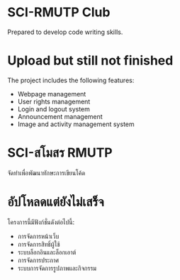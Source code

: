 # SCI-RMUTP Club
Prepared to develop code writing skills.

# Upload but still not finished

The project includes the following features:
- Webpage management
- User rights management
- Login and logout system
- Announcement management
- Image and activity management system

# SCI-สโมสร RMUTP
จัดทำเพื่อพัฒนาทักษะการเขียนโค้ด

# อัปโหลดแต่ยังไม่เสร็จ

โครงการนี้มีฟังก์ชั่นดังต่อไปนี้:
- การจัดการหน้าเว็บ
- การจัดการสิทธิ์ผู้ใช้
- ระบบล็อกอินและล็อกเอาต์
- การจัดการประกาศ
- ระบบการจัดการรูปภาพและกิจกรรม
